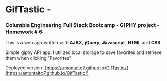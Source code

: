 # GifTastic - 
### Columbia Engineering Full Stack Bootcamp - GIPHY project - Homework # 6


This is a web app written with **AJAX**, **jQuery**, **Javascript**, **HTML** and **CSS**.

Simple giphy API app. I utilized local storage to save favorites and retrieve them when clicking "Favorites"

Deployed version: [https://amontalto7.github.io/GifTastic/](https://amontalto7.github.io/GifTastic/)
